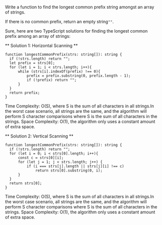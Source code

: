 Write a function to find the longest common prefix string amongst an array of strings.

If there is no common prefix, return an empty string`""`.

  Sure, here are two TypeScript solutions for finding the longest common prefix among an array of strings:

** Solution 1: Horizontal Scanning **

  ```tsx
function longestCommonPrefix(strs: string[]): string {
    if (!strs.length) return "";
    let prefix = strs[0];
    for (let i = 1; i < strs.length; i++){
        while (strs[i].indexOf(prefix) !== 0){
            prefix = prefix.substring(0, prefix.length - 1);
            if (!prefix) return "";
        }
    }
    return prefix;
}

```

Time Complexity: O(S), where S is the sum of all characters in all strings.In the worst case scenario, all strings are the same, and the algorithm will perform S character comparisons where S is the sum of all characters in the strings.
Space Complexity: O(1), the algorithm only uses a constant amount of extra space.

** Solution 2: Vertical Scanning **

  ```tsx
function longestCommonPrefix(strs: string[]): string {
    if (!strs.length) return "";
    for (let i = 0; i < strs[0].length; i++){
        const c = strs[0][i];
        for (let j = 1; j < strs.length; j++) {
            if (i === strs[j].length || strs[j][i] !== c)
                return strs[0].substring(0, i);
        }
    }
    return strs[0];
}

```

Time Complexity: O(S), where S is the sum of all characters in all strings.In the worst case scenario, all strings are the same, and the algorithm will perform S character comparisons where S is the sum of all characters in the strings.
Space Complexity: O(1), the algorithm only uses a constant amount of extra space.